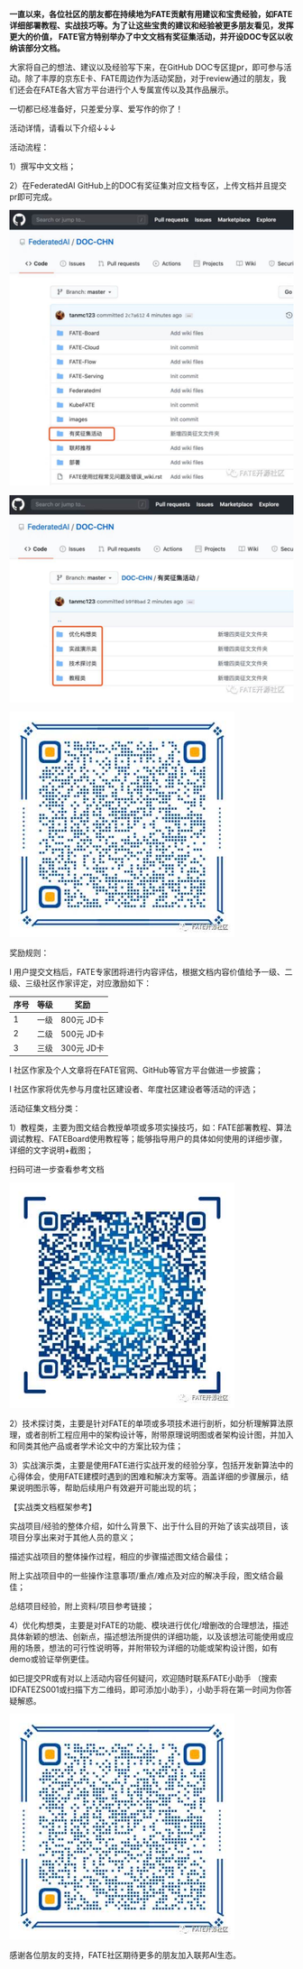 **一直以来，各位社区的朋友都在持续地为FATE贡献有用建议和宝贵经验，如FATE详细部署教程、实战技巧等。为了让这些宝贵的建议和经验被更多朋友看见，发挥更大的价值， FATE官方特别举办了中文文档有奖征集活动，并开设DOC专区以收纳该部分文档。**

 

大家将自己的想法、建议以及经验写下来，在GitHub DOC专区提pr，即可参与活动。除了丰厚的京东E卡、FATE周边作为活动奖励，对于review通过的朋友，我们还会在FATE各大官方平台进行个人专属宣传以及其作品展示。

 

一切都已经准备好，只差爱分享、爱写作的你了！

 

活动详情，请看以下介绍↓↓↓

 

活动流程：

1）撰写中文文档；

2）在FederatedAI GitHub上的DOC有奖征集对应文档专区，上传文档并且提交pr即可完成。

![img](./image/page_1.jpeg)

![img](./image/page_2.jpeg)

 

![img](./image/page_3.jpeg)

 

奖励规则：

l 用户提交文档后，FATE专家团将进行内容评估，根据文档内容价值给予一级、二级、三级社区作家评定，对应激励如下：

 

| 序号 | 等级 | 奖励       |
| ---- | ---- | ---------- |
| 1    | 一级 | 800元 JD卡 |
| 2    | 二级 | 500元 JD卡 |
| 3    | 三级 | 300元 JD卡 |

l 社区作家及个人文章将在FATE官网、GitHub等官方平台做进一步披露；

l 社区作家将优先参与月度社区建设者、年度社区建设者等活动的评选；

 

活动征集文档分类：

1）教程类，主要为图文结合教授单项或多项实操技巧，如：FATE部署教程、算法调试教程、FATEBoard使用教程等；能够指导用户的具体如何使用的详细步骤，详细的文字说明+截图；

扫码可进一步查看参考文档

![img](./image/page_4.jpeg)

 

 

2）技术探讨类，主要是针对FATE的单项或多项技术进行剖析，如分析理解算法原理，或者剖析工程应用中的架构设计等，附带原理说明图或者架构设计图，并加入和同类其他产品或者学术论文中的方案比较为佳；

 

3）实战演示类，主要是使用FATE进行实战开发的经验分享，包括开发新算法中的心得体会，使用FATE建模时遇到的困难和解决方案等。涵盖详细的步骤展示，结果说明图示等，帮助后续用户有效避开可能出现的坑；

【实战类文档框架参考】

实战项目/经验的整体介绍，如什么背景下、出于什么目的开始了该实战项目，该项目分享出来对于其他人员的意义；

描述实战项目的整体操作过程，相应的步骤描述图文结合最佳；

附上实战项目中的一些操作注意事项/重点/难点及对应的解决手段，图文结合最佳；

总结项目经验，附上资料/项目参考链接；

 

4）优化构想类，主要是对FATE的功能、模块进行优化/增删改的合理想法，描述具体新颖的想法、创新点，描述想法所提供的详细功能，以及该想法可能使用或应用的场景，想法的可行性说明等，并附带较为详细的功能或架构设计图，如有demo或验证举例更佳。

 

如已提交PR或有对以上活动内容任何疑问，欢迎随时联系FATE小助手 （搜索IDFATEZS001或扫描下方二维码，即可添加小助手），小助手将在第一时间为你答疑解惑。

![img](./image/page_3.jpeg)

感谢各位朋友的支持，FATE社区期待更多的朋友加入联邦AI生态。